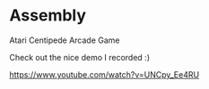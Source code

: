 # Assembly
Atari Centipede Arcade Game


Check out the nice demo I recorded :) 

https://www.youtube.com/watch?v=UNCpy_Ee4RU
